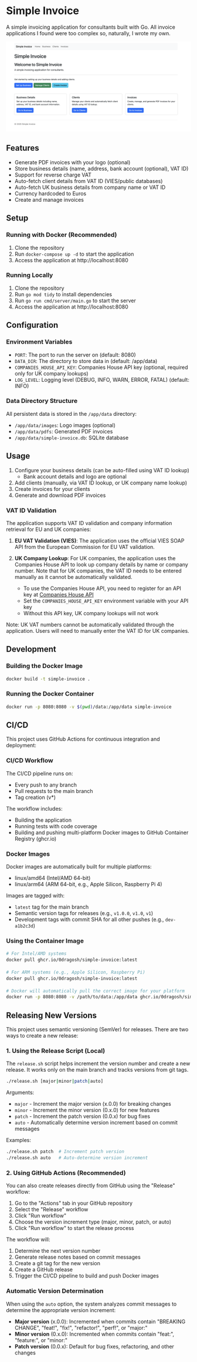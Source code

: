 # Simple Invoice

A simple invoicing application for consultants built with Go. All invoice applications I found were too complex so, naturally, I wrote my own.

![Simple Invoice Screenshot](docs/screenshot.png)

## Features

- Generate PDF invoices with your logo (optional)
- Store business details (name, address, bank account (optional), VAT ID)
- Support for reverse charge VAT
- Auto-fetch client details from VAT ID (VIES/public databases)
- Auto-fetch UK business details from company name or VAT ID
- Currency hardcoded to Euros
- Create and manage invoices

## Setup

### Running with Docker (Recommended)

1. Clone the repository
2. Run `docker-compose up -d` to start the application
3. Access the application at http://localhost:8080

### Running Locally

1. Clone the repository
2. Run `go mod tidy` to install dependencies
3. Run `go run cmd/server/main.go` to start the server
4. Access the application at http://localhost:8080

## Configuration

### Environment Variables

- `PORT`: The port to run the server on (default: 8080)
- `DATA_DIR`: The directory to store data in (default: /app/data)
- `COMPANIES_HOUSE_API_KEY`: Companies House API key (optional, required only for UK company lookups)
- `LOG_LEVEL`: Logging level (DEBUG, INFO, WARN, ERROR, FATAL) (default: INFO)

### Data Directory Structure

All persistent data is stored in the `/app/data` directory:

- `/app/data/images`: Logo images (optional)
- `/app/data/pdfs`: Generated PDF invoices
- `/app/data/simple-invoice.db`: SQLite database

## Usage

1. Configure your business details (can be auto-filled using VAT ID lookup)
   - Bank account details and logo are optional
2. Add clients (manually, via VAT ID lookup, or UK company name lookup)
3. Create invoices for your clients
4. Generate and download PDF invoices

### VAT ID Validation

The application supports VAT ID validation and company information retrieval for EU and UK companies:

1. **EU VAT Validation (VIES)**: The application uses the official VIES SOAP API from the European Commission for EU VAT validation.

2. **UK Company Lookup**: For UK companies, the application uses the Companies House API to look up company details by name or company number. Note that for UK companies, the VAT ID needs to be entered manually as it cannot be automatically validated.

   - To use the Companies House API, you need to register for an API key at [Companies House API](https://developer.company-information.service.gov.uk/)
   - Set the `COMPANIES_HOUSE_API_KEY` environment variable with your API key
   - Without this API key, UK company lookups will not work

Note: UK VAT numbers cannot be automatically validated through the application. Users will need to manually enter the VAT ID for UK companies.

## Development

### Building the Docker Image

```bash
docker build -t simple-invoice .
```

### Running the Docker Container

```bash
docker run -p 8080:8080 -v $(pwd)/data:/app/data simple-invoice
```

## CI/CD

This project uses GitHub Actions for continuous integration and deployment:

### CI/CD Workflow

The CI/CD pipeline runs on:
- Every push to any branch
- Pull requests to the main branch
- Tag creation (v*)

The workflow includes:
- Building the application
- Running tests with code coverage
- Building and pushing multi-platform Docker images to GitHub Container Registry (ghcr.io)

### Docker Images

Docker images are automatically built for multiple platforms:
- linux/amd64 (Intel/AMD 64-bit)
- linux/arm64 (ARM 64-bit, e.g., Apple Silicon, Raspberry Pi 4)

Images are tagged with:
- `latest` tag for the main branch
- Semantic version tags for releases (e.g., `v1.0.0`, `v1.0`, `v1`)
- Development tags with commit SHA for all other pushes (e.g., `dev-a1b2c3d`)

### Using the Container Image

```bash
# For Intel/AMD systems
docker pull ghcr.io/0dragosh/simple-invoice:latest

# For ARM systems (e.g., Apple Silicon, Raspberry Pi)
docker pull ghcr.io/0dragosh/simple-invoice:latest

# Docker will automatically pull the correct image for your platform
docker run -p 8080:8080 -v /path/to/data:/app/data ghcr.io/0dragosh/simple-invoice:latest
```

## Releasing New Versions

This project uses semantic versioning (SemVer) for releases. There are two ways to create a new release:

### 1. Using the Release Script (Local)

The `release.sh` script helps increment the version number and create a new release. It works only on the main branch and tracks versions from git tags.

```bash
./release.sh [major|minor|patch|auto]
```

Arguments:
- `major` - Increment the major version (x.0.0) for breaking changes
- `minor` - Increment the minor version (0.x.0) for new features
- `patch` - Increment the patch version (0.0.x) for bug fixes
- `auto` - Automatically determine version increment based on commit messages

Examples:
```bash
./release.sh patch  # Increment patch version
./release.sh auto   # Auto-determine version increment
```

### 2. Using GitHub Actions (Recommended)

You can also create releases directly from GitHub using the "Release" workflow:

1. Go to the "Actions" tab in your GitHub repository
2. Select the "Release" workflow
3. Click "Run workflow"
4. Choose the version increment type (major, minor, patch, or auto)
5. Click "Run workflow" to start the release process

The workflow will:
1. Determine the next version number
2. Generate release notes based on commit messages
3. Create a git tag for the new version
4. Create a GitHub release
5. Trigger the CI/CD pipeline to build and push Docker images

### Automatic Version Determination

When using the `auto` option, the system analyzes commit messages to determine the appropriate version increment:

- **Major version** (x.0.0): Incremented when commits contain "BREAKING CHANGE", "feat!", "fix!", "refactor!", "perf!", or "major:"
- **Minor version** (0.x.0): Incremented when commits contain "feat:", "feature:", or "minor:"
- **Patch version** (0.0.x): Default for bug fixes, refactoring, and other changes